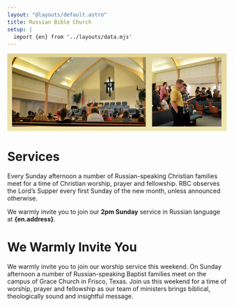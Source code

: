 ```yaml
---
layout: "@layouts/default.astro"
title: Russian Bible Church
setup: |
  import {en} from '../layouts/data.mjs'
---
```


![](img/frontpage.jpg)

# Services

Every Sunday afternoon a number of Russian-speaking Christian families meet for a time of Christian worship, prayer and fellowship. RBC observes the Lord’s Supper every first Sunday of the new month, unless announced otherwise.

We warmly invite you to join our **2pm Sunday** service in Russian language at **{en.address}**.

# We Warmly Invite You

We warmly invite you to join our worship service this weekend. On Sunday afternoon a number of Russian-speaking Baptist families meet on the campus of Grace Church in Frisco, Texas. Join us this weekend for a time of worship, prayer and fellowship as our team of ministers brings biblical, theologically sound and insightful message.
